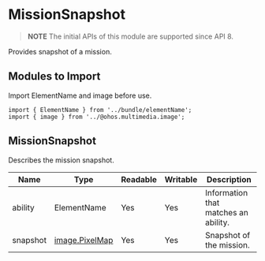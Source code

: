 # MissionSnapshot


> **NOTE**
> The initial APIs of this module are supported since API 8.


Provides snapshot of a mission.


## Modules to Import

Import ElementName and image before use.


```
import { ElementName } from '../bundle/elementName';
import { image } from '../@ohos.multimedia.image';
```


## MissionSnapshot

Describes the mission snapshot.

  | Name| Type| Readable| Writable| Description|
| -------- | -------- | -------- | -------- | -------- |
| ability | ElementName | Yes| Yes| Information that matches an ability.|
| snapshot | [image.PixelMap](js-apis-image.md) | Yes| Yes| Snapshot of the mission.|
